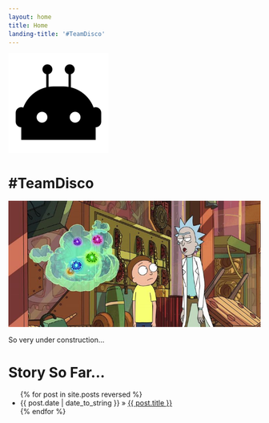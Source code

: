 ```yaml
---
layout: home
title: Home
landing-title: '#TeamDisco'
---
```


<div class="gap center" markdown="1">

<img src="/assets/images/bot.svg" class="big" />

# #TeamDisco

</div>

<div class="center">
  <img src="/assets/images/more-are-coming.jpg"  />
  <p>So very under construction...</p>
</div>

<div id="home">
  <h1>Story So Far...</h1>
  <ul class="posts">
    {% for post in site.posts reversed %}
      <li><span>{{ post.date | date_to_string }}</span> &raquo; <a href="{{ site.baseurl }}{{ post.url }}">{{ post.title }}</a></li>
    {% endfor %}
  </ul>
</div>